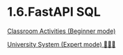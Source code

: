 # 1.6.FastAPI SQL

[Classroom Activities (Beginner mode)](https://github.com/Moein-Moatali-2006/PyDeploy/blob/main/1.FastAPI/1.6.FastAPI_SQL_ORM/Classroom_Activitie_(Beginner_mode)/README.md)

[University System (Expert mode) 🧑🏻‍🎓]()